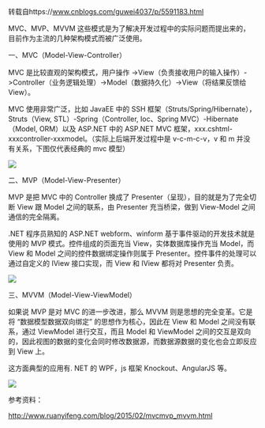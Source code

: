 转载自https://www.cnblogs.com/guwei4037/p/5591183.html

MVC、MVP、MVVM 这些模式是为了解决开发过程中的实际问题而提出来的，目前作为主流的几种架构模式而被广泛使用。

<span style="line-height: 1.5;">一、MVC（Model-View-Controller）</span>

MVC 是比较直观的架构模式，用户操作 -&gt;View（负责接收用户的输入操作）-&gt;Controller（业务逻辑处理）-&gt;Model（数据持久化）-&gt;View（将结果反馈给 View）。

MVC 使用非常广泛，比如 JavaEE 中的 SSH 框架（Struts/Spring/Hibernate），Struts（View, STL）-Spring（Controller, Ioc、Spring MVC）-Hibernate（Model, ORM）以及 ASP.NET 中的 ASP.NET MVC 框架，xxx.cshtml-xxxcontroller-xxxmodel。（实际上后端开发过程中是 v-c-m-c-v，v 和 m 并没有关系，下图仅代表经典的 mvc 模型）

![](https://images2015.cnblogs.com/blog/112316/201606/112316-20160616144231401-1133255130.png)

二、MVP（Model-View-Presenter）

MVP 是把 MVC 中的 Controller 换成了 Presenter（呈现），目的就是为了完全切断 View 跟 Model 之间的联系，由 Presenter 充当桥梁，做到 View-Model 之间通信的完全隔离。

.NET 程序员熟知的 ASP.NET webform、winform 基于事件驱动的开发技术就是使用的 MVP 模式。控件组成的页面充当 View，实体数据库操作充当 Model，而 View 和 Model 之间的控件数据绑定操作则属于 Presenter。控件事件的处理可以通过自定义的 IView 接口实现，而 View 和 IView 都将对 Presenter 负责。

![](https://images2015.cnblogs.com/blog/112316/201606/112316-20160616144243917-1180649863.png)

三、MVVM（Model-View-ViewModel）

如果说 MVP 是对 MVC 的进一步改进，那么 MVVM 则是思想的完全变革。它是将 “数据模型数据双向绑定” 的思想作为核心，因此在 View 和 Model 之间没有联系，通过 ViewModel 进行交互，而且 Model 和 ViewModel 之间的交互是双向的，因此视图的数据的变化会同时修改数据源，而数据源数据的变化也会立即反应到 View 上。

这方面典型的应用有. NET 的 WPF，js 框架 Knockout、AngularJS 等。

![](https://images2015.cnblogs.com/blog/112316/201606/112316-20160616144255948-1076854192.png)

参考资料：

http://www.ruanyifeng.com/blog/2015/02/mvcmvp_mvvm.html
